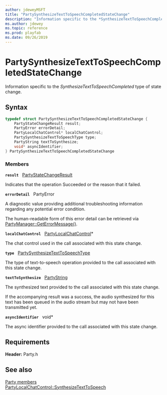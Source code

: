 ```yaml
---
author: jdeweyMSFT
title: "PartySynthesizeTextToSpeechCompletedStateChange"
description: "Information specific to the *SynthesizeTextToSpeechCompleted* type of state change."
ms.author: jdewey
ms.topic: reference
ms.prod: playfab
ms.date: 09/26/2019
---
```


# PartySynthesizeTextToSpeechCompletedStateChange  

Information specific to the *SynthesizeTextToSpeechCompleted* type of state change.  

## Syntax  
  
```cpp
typedef struct PartySynthesizeTextToSpeechCompletedStateChange {  
    PartyStateChangeResult result;  
    PartyError errorDetail;  
    PartyLocalChatControl* localChatControl;  
    PartySynthesizeTextToSpeechType type;  
    PartyString textToSynthesize;  
    void* asyncIdentifier;  
} PartySynthesizeTextToSpeechCompletedStateChange  
```
  
### Members  
  
**`result`** &nbsp; [PartyStateChangeResult](../enums/partystatechangeresult.md)  
  
Indicates that the operation Succeeded or the reason that it failed.
  
**`errorDetail`** &nbsp; PartyError  
  
A diagnostic value providing additional troubleshooting information regarding any potential error condition.
  
The human-readable form of this error detail can be retrieved via [PartyManager::GetErrorMessage()](../classes/PartyManager/methods/partymanager_geterrormessage.md).
  
**`localChatControl`** &nbsp; [PartyLocalChatControl](../classes/PartyLocalChatControl/partylocalchatcontrol.md)*  
  
The chat control used in the call associated with this state change.
  
**`type`** &nbsp; [PartySynthesizeTextToSpeechType](../enums/partysynthesizetexttospeechtype.md)  
  
The type of text-to-speech operation provided to the call associated with this state change.
  
**`textToSynthesize`** &nbsp; [PartyString](../typedefs.md)  
  
The synthesized text provided to the call associated with this state change.
  
If the accompanying result was a success, the audio synthesized for this text has been queued in the audio stream but may not have been transmitted yet.
  
**`asyncIdentifier`** &nbsp; void*  
  
The async identifier provided to the call associated with this state change.
  
  
## Requirements  
  
**Header:** Party.h
  
## See also  
[Party members](../party_members.md)  
[PartyLocalChatControl::SynthesizeTextToSpeech](../classes/PartyLocalChatControl/methods/partylocalchatcontrol_synthesizetexttospeech.md)
  
  
